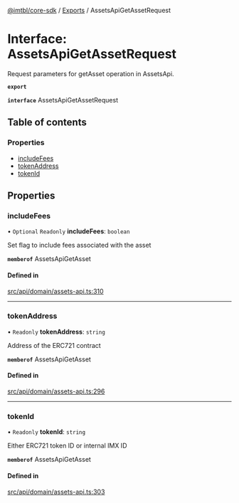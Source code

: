 [@imtbl/core-sdk](../README.md) / [Exports](../modules.md) / AssetsApiGetAssetRequest

# Interface: AssetsApiGetAssetRequest

Request parameters for getAsset operation in AssetsApi.

**`export`** 

**`interface`** AssetsApiGetAssetRequest

## Table of contents

### Properties

- [includeFees](AssetsApiGetAssetRequest.md#includefees)
- [tokenAddress](AssetsApiGetAssetRequest.md#tokenaddress)
- [tokenId](AssetsApiGetAssetRequest.md#tokenid)

## Properties

### includeFees

• `Optional` `Readonly` **includeFees**: `boolean`

Set flag to include fees associated with the asset

**`memberof`** AssetsApiGetAsset

#### Defined in

[src/api/domain/assets-api.ts:310](https://github.com/immutable/imx-core-sdk/blob/7204457/src/api/domain/assets-api.ts#L310)

___

### tokenAddress

• `Readonly` **tokenAddress**: `string`

Address of the ERC721 contract

**`memberof`** AssetsApiGetAsset

#### Defined in

[src/api/domain/assets-api.ts:296](https://github.com/immutable/imx-core-sdk/blob/7204457/src/api/domain/assets-api.ts#L296)

___

### tokenId

• `Readonly` **tokenId**: `string`

Either ERC721 token ID or internal IMX ID

**`memberof`** AssetsApiGetAsset

#### Defined in

[src/api/domain/assets-api.ts:303](https://github.com/immutable/imx-core-sdk/blob/7204457/src/api/domain/assets-api.ts#L303)
